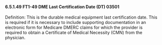 #### 6.5.1.49 FT1-49 DME Last Certification Date (DT) 03501

Definition: This is the durable medical equipment last certification date. This is required if it is necessary to include supporting documentation in an electronic form for Medicare DMERC claims for which the provider is required to obtain a Certificate of Medical Necessity (CMN) from the physician.
